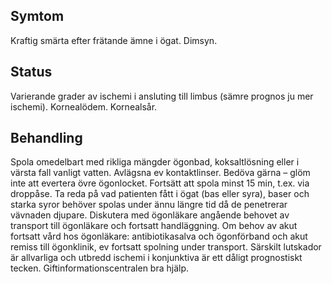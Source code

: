 ## Symtom

Kraftig smärta efter frätande ämne i ögat. Dimsyn.

## Status

Varierande grader av ischemi i ansluting till limbus (sämre prognos ju mer ischemi). Kornealödem. Kornealsår.

## Behandling

Spola omedelbart med rikliga mängder ögonbad, koksaltlösning eller i värsta fall vanligt vatten. Avlägsna ev kontaktlinser. Bedöva gärna – glöm inte att evertera övre ögonlocket. Fortsätt att spola minst 15 min, t.ex. via droppåse. Ta reda på vad patienten fått i ögat (bas eller syra), baser och starka syror behöver spolas under ännu längre tid då de penetrerar vävnaden djupare. Diskutera med ögonläkare angående behovet av transport till ögonläkare och fortsatt handläggning. Om behov av akut fortsatt vård hos ögonläkare: antibiotikasalva och ögonförband och akut remiss till ögonklinik, ev fortsatt spolning under transport. Särskilt lutskador är allvarliga och utbredd ischemi i konjunktiva är ett dåligt prognostiskt tecken. Giftinformationscentralen bra hjälp.

